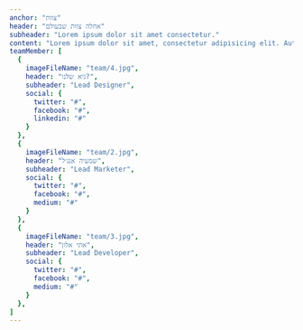 ```yaml
---
anchor: "צוות"
header: "אחלה צוות שבעולם"
subheader: "Lorem ipsum dolor sit amet consectetur."
content: "Lorem ipsum dolor sit amet, consectetur adipisicing elit. Aut eaque, laboriosam veritatis, quos non quis ad perspiciatis, totam corporis ea, alias ut unde."
teamMember: [
  {
    imageFileName: "team/4.jpg",
    header: "גיא שלנו?",
    subheader: "Lead Designer",
    social: {
      twitter: "#",
      facebook: "#",
      linkedin: "#"
    }
  },
  {
    imageFileName: "team/2.jpg",
    header: "שמעיה אנג׳ל",
    subheader: "Lead Marketer",
    social: {
      twitter: "#",
      facebook: "#",
      medium: "#"
    }
  },
  {
    imageFileName: "team/3.jpg",
    header: "אתי אלון",
    subheader: "Lead Developer",
    social: {
      twitter: "#",
      facebook: "#",
      medium: "#"
    }
  },
]
---
```

